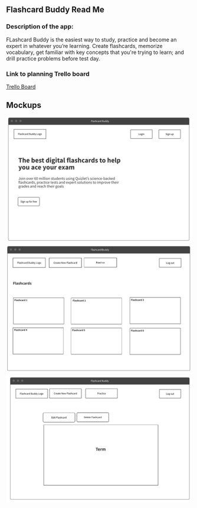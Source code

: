 ## Flashcard Buddy Read Me

### Description of the app:

FLashcard Buddy is the easiest way to study, practice and become an expert in whatever you’re learning. Create flashcards, memorize vocabulary, get familiar with key concepts that you're trying to learn; and drill practice problems before test day.

### Link to planning Trello board

[Trello Board](https://trello.com/invite/b/15lEia0J/ATTI4d3fa41a5d8a2b8bac89ce25f9febd9468A013A2/project-2)

## Mockups

![Alt text](wireframes/homepage.png "home page")
![Alt text](wireframes/login-dashboard.png "login dashboard")
![Alt text](wireframes/practice_page.png "practice page")
